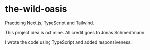 # the-wild-oasis

Practicing Next.js, TypeScript and Tailwind.

This project idea is not mine. All credit goes to Jonas Schmedtmann.

I wrote the code using TypeScript and added responsiveness.
